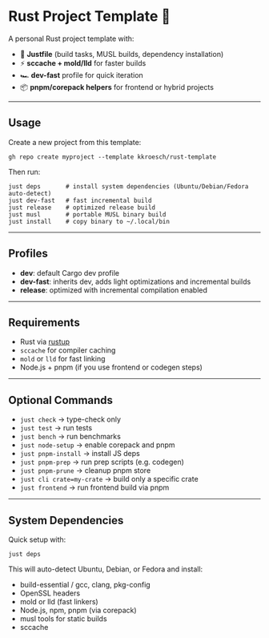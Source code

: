 # Rust Project Template 🚀

A personal Rust project template with:

* 🔧 **Justfile** (build tasks, MUSL builds, dependency installation)
* ⚡ **sccache + mold/lld** for faster builds
* 🏎 **dev-fast** profile for quick iteration
* 📦 **pnpm/corepack helpers** for frontend or hybrid projects

---

## Usage

Create a new project from this template:

```
gh repo create myproject --template kkroesch/rust-template
```

Then run:

```
just deps       # install system dependencies (Ubuntu/Debian/Fedora auto-detect)
just dev-fast   # fast incremental build
just release    # optimized release build
just musl       # portable MUSL binary build
just install    # copy binary to ~/.local/bin
```

---

## Profiles

* **dev**: default Cargo dev profile
* **dev-fast**: inherits dev, adds light optimizations and incremental builds
* **release**: optimized with incremental compilation enabled

---

## Requirements

* Rust via [rustup](https://rustup.rs/)
* `sccache` for compiler caching
* `mold` or `lld` for fast linking
* Node.js + pnpm (if you use frontend or codegen steps)

---

## Optional Commands

* `just check` → type-check only
* `just test` → run tests
* `just bench` → run benchmarks
* `just node-setup` → enable corepack and pnpm
* `just pnpm-install` → install JS deps
* `just pnpm-prep` → run prep scripts (e.g. codegen)
* `just pnpm-prune` → cleanup pnpm store
* `just cli crate=my-crate` → build only a specific crate
* `just frontend` → run frontend build via pnpm

---

## System Dependencies

Quick setup with:

```
just deps
```

This will auto-detect Ubuntu, Debian, or Fedora and install:

* build-essential / gcc, clang, pkg-config
* OpenSSL headers
* mold or lld (fast linkers)
* Node.js, npm, pnpm (via corepack)
* musl tools for static builds
* sccache
